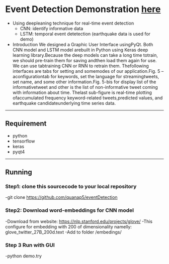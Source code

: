 # Event Detection Demonstration [here](eventDetection/Readme.pdf )

- Using deepleaning technique for real-time event detection
  - CNN: identify informative data
  - LSTM: temporal event detetection (earthquake data is used for demo)
- Introduction
We  designed  a  Graphic  User  Interface  usingPyQt. Both CNN  model and LSTM  model arebuilt in Python using Keras deep learning library.Because the deep models can take a long time totrain,  we  should  pre-train  them  for  saving  andthen  load  them  again  for  use.  We  can  use  tabtraining  CNN  or  RNN  to  retrain  them.  Thefollowing interfaces are tabs for setting and somemodes of our application.Fig. 5 –aconfigurationtab for keywords, set the language for streamingtweets,  set  name,  and  some  other  information.Fig.  5-bis  for  display  list  of  the  informativetweet  and  other  is  the  list  of  non-informative tweet coming with information about time. Thelast   sub-figure   is   real-time   plotting   ofaccumulated frequency keyword-related tweets,predicted  values,  and  earthquake  candidateunderlying time series data.

----
## Requirement

- python
- tensorflow
- keras
- pyqt4

----
## Running

### Step1: clone this sourcecode to your local repository
-git clone https://github.com/quanap5/eventDetection

### Step2: Download word-embeddings for CNN model
-Download from website: https://nlp.stanford.edu/projects/glove/
-This configure for embedding with 200 of dimensionality namelly: glove_twitter_27B_200d.text
-Add to folder /embedings/

### Step 3 Run with GUI
-python demo.try

